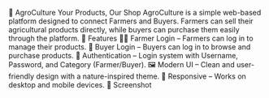 🌱 AgroCulture
Your Products, Our Shop
AgroCulture is a simple web-based platform designed to connect Farmers and Buyers. Farmers can sell their agricultural products directly, while buyers can purchase them easily through the platform.
🚀 Features
👨‍🌾 Farmer Login – Farmers can log in to manage their products.
🛒 Buyer Login – Buyers can log in to browse and purchase products.
🔑 Authentication – Login system with Username, Password, and Category (Farmer/Buyer).
🖼️ Modern UI – Clean and user-friendly design with a nature-inspired theme.
📱 Responsive – Works on desktop and mobile devices.
📸 Screenshot
